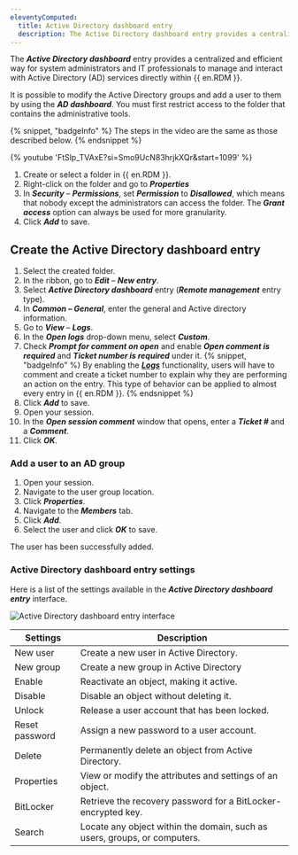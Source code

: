 ```yaml
---
eleventyComputed:
  title: Active Directory dashboard entry
  description: The Active Directory dashboard entry provides a centralized and efficient way for system administrators and IT professionals to manage and interact with Active Directory (AD) services directly within {{ en.RDM }}.
---
```

The ***Active Directory dashboard*** entry provides a centralized and efficient way for system administrators and IT professionals to manage and interact with Active Directory (AD) services directly within {{ en.RDM }}.

It is possible to modify the Active Directory groups and add a user to them by using the ***AD dashboard***. You must first restrict access to the folder that contains the administrative tools.

{% snippet, "badgeInfo" %}
The steps in the video are the same as those described below.
{% endsnippet %}

{% youtube 'FtSlp_TVAxE?si=Smo9UcN83hrjkXQr&start=1099' %}

1. Create or select a folder in {{ en.RDM }}.
1. Right-click on the folder and go to ***Properties***
1. In ***Security*** – ***Permissions***, set ***Permission*** to ***Disallowed***, which means that nobody except the administrators can access the folder. The ***Grant access*** option can always be used for more granularity.
1. Click ***Add*** to save.

## Create the Active Directory dashboard entry

1. Select the created folder.
1. In the ribbon, go to ***Edit*** – ***New entry***.
1. Select ***Active Directory dashboard*** entry (***Remote management*** entry type).
1. In ***Common – General***, enter the general and Active directory information.
1. Go to ***View*** – ***Logs***.
1. In the ***Open logs*** drop-down menu, select ***Custom***.
1. Check ***Prompt for comment on open*** and enable ***Open comment is required*** and ***Ticket number is required*** under it.
   {% snippet, "badgeInfo" %}
   By enabling the [***Logs***](/rdm/commands/window/panels/logs) functionality, users will have to comment and create a ticket number to explain why they are performing an action on the entry. This type of behavior can be applied to almost every entry in {{ en.RDM }}.
   {% endsnippet %}
1. Click ***Add*** to save.
1. Open your session.
1. In the ***Open session comment*** window that opens, enter a ***Ticket #*** and a ***Comment***.
1. Click ***OK***.

### Add a user to an AD group

1. Open your session.
1. Navigate to the user group location.
1. Click ***Properties***.
1. Navigate to the ***Members*** tab.
1. Click ***Add***.
1. Select the user and click ***OK*** to save.

The user has been successfully added.

### Active Directory dashboard entry settings

Here is a list of the settings available in the ***Active Directory dashboard entry*** interface.

![Active Directory dashboard entry interface](https://cdnweb.devolutions.net/docs/RDMW6024_2024_1.png)

| Settings       | Description                                                               |
|----------------|---------------------------------------------------------------------------|
| New user       | Create a new user in Active Directory.                                    |
| New group      | Create a new group in Active Directory                                    |
| Enable         | Reactivate an object, making it active.                                   |
| Disable        | Disable an object without deleting it.                                    |
| Unlock         | Release a user account that has been locked.                              |
| Reset password | Assign a new password to a user account.                                  |
| Delete         | Permanently delete an object from Active Directory.                       |
| Properties     | View or modify the attributes and settings of an object.                  |
| BitLocker      | Retrieve the recovery password for a BitLocker-encrypted key.             |
| Search         | Locate any object within the domain, such as users, groups, or computers. |